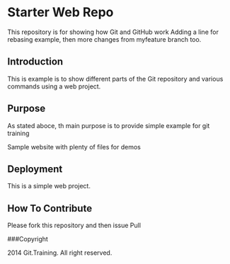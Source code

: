 # Starter Web Repo

This repository is for showing how Git and GitHub work
Adding a line for rebasing example, 
then more changes from myfeature branch too.

## Introduction

This is example is to show different parts of the Git repository and various commands using a web project.

## Purpose

As stated aboce, th main purpose is to provide simple example for git training

Sample website with plenty of files for demos

## Deployment

This is a simple web project.

## How To Contribute

Please fork this repository and then issue Pull

###Copyright

2014 Git.Training. All right reserved.